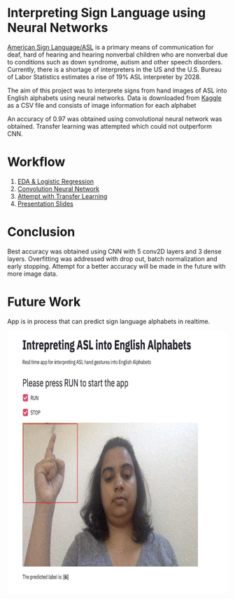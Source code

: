 # Interpreting Sign Language using Neural Networks

[American Sign Language/ASL](https://www.nidcd.nih.gov/health/american-sign-language) is a primary means of communication for deaf, hard of hearing and hearing nonverbal children who are nonverbal due to conditions such as down syndrome, autism and other speech disorders. Currently, there is a shortage of interpreters in the US and the U.S. Bureau of Labor Statistics estimates a rise of 19% ASL interpreter by 2028.

The aim of this project was to interprete signs from hand images of ASL into English alphabets using neural networks. Data is downloaded from [Kaggle](https://www.kaggle.com/datamunge/sign-language-mnist) as a CSV file and consists of image information for each alphabet 

An accuracy of 0.97 was obtained using convolutional neural network was obtained. Transfer learning was attempted which could not outperform CNN. 

# Workflow

1. [EDA & Logistic Regression](https://github.com/PrasunaM/ASL_Interpreter-MetisDeepLearning/blob/4efd4bb3bda230d3f02aab0432c6f4f231ce646c/Final_submission/ASL_EDA_&_Logistic%20Regression.ipynb)
2. [Convolution Neural Network](https://github.com/PrasunaM/ASL_Interpreter-MetisDeepLearning/blob/ab04efab1260288aee97849a23ace3a158841051/Final_submission/ASL_CNN.ipynb) 
3. [Attempt with Transfer Learning](https://github.com/PrasunaM/ASL_Interpreter-MetisDeepLearning/blob/ef5e15a2fc2860e85d8f86a124d376cbcf0b59a4/Final_submission/ASL_CNN_TransferLearning.ipynb) 
4. [Presentation Slides](Final_submission/DeepLearningSlides.pdf)

# Conclusion

Best accuracy was obtained using CNN with 5 conv2D layers and 3 dense layers. Overfitting was addressed with drop out, batch normalization and early stopping. 
Attempt for a better accuracy will be made in the future with more image data. 

# Future Work

App is in process that can predict sign language alphabets in realtime. 

<img src="ASL_APP.png" alt="Project_architecture" width="800" height = "600"/> 








